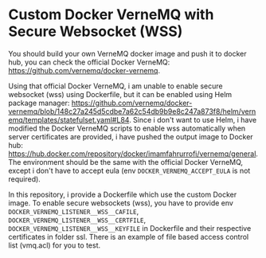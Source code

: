 # Custom Docker VerneMQ with Secure Websocket (WSS)

You should build your own VerneMQ docker image and push it to docker hub, you can check the official Docker VerneMQ: https://github.com/vernemq/docker-vernemq.

Using that official Docker VerneMQ, i am unable to enable secure websocket (wss) using Dockerfile, but it can be enabled using Helm package manager: https://github.com/vernemq/docker-vernemq/blob/148c27a245d5cdbe7a62c54db9b9e8c247a873f8/helm/vernemq/templates/statefulset.yaml#L84. Since i don't want to use Helm, i have modified the Docker VerneMQ scripts to enable wss automatically when server certificates are provided, i have pushed the output image to Docker hub: https://hub.docker.com/repository/docker/imamfahrurrofi/vernemq/general. The environment should be the same with the official Docker VerneMQ, except i don't have to accept eula (env `DOCKER_VERNEMQ_ACCEPT_EULA` is not required). 

In this repository, i provide a Dockerfile which use the custom Docker image. To enable secure websockets (wss), you have to provide env `DOCKER_VERNEMQ_LISTENER__WSS__CAFILE`, `DOCKER_VERNEMQ_LISTENER__WSS__CERTFILE`, `DOCKER_VERNEMQ_LISTENER__WSS__KEYFILE` in Dockerfile and their respective certificates in folder ssl. There is an example of file based access control list (vmq.acl) for you to test.

